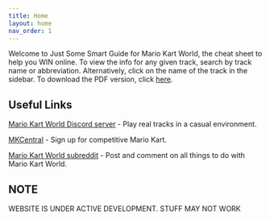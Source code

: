 ```yaml
---
title: Home
layout: home
nav_order: 1
---
```


Welcome to Just Some Smart Guide for Mario Kart World, the cheat sheet to help you WIN online. To view the info for any given track, search by track name or abbreviation. Alternatively, click on the name of the track in the sidebar. To download the PDF version, click [here](https://download2281.mediafire.com/jq37vsol3ryg7rxFFA-NTVKLXxh7nT1GorJzlCNfybvQSPUWv15yDFC4aLlBYPTdmtNcxB2_kAfN_vKhjIiCSGOfIsiDtK-dDuNmXKCLlMLeFkUQy0FGrNRIBpWEA1a_S3bah5gtK2mgJaPR7R7WG0lDIS-0k4iJy1IE_crXsWvX/rjfj2y5st5olq4t/Mario+Kart+World+-+Just+Some+Smart+Guide.pdf).

## Useful Links
[Mario Kart World Discord server](https://discord.com/invite/mario-kart-world) - Play real tracks in a casual environment.

[MKCentral](https://mkcentral.com/) - Sign up for competitive Mario Kart.

[Mario Kart World subreddit](https://www.reddit.com/r/MarioKartWorld/) - Post and comment on all things to do with Mario Kart World.

## NOTE
WEBSITE IS UNDER ACTIVE DEVELOPMENT. STUFF MAY NOT WORK
